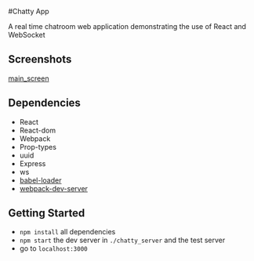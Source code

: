 #Chatty App

A real time chatroom web application demonstrating the use of React and WebSocket

## Screenshots

[main_screen]()

## Dependencies

* React
* React-dom
* Webpack
* Prop-types
* uuid
* Express
* ws
* [babel-loader](https://github.com/babel/babel-loader)
* [webpack-dev-server](https://github.com/webpack/webpack-dev-server)

## Getting Started

* `npm install` all dependencies
* `npm start` the dev server in `./chatty_server` and the test server
* go to `localhost:3000`
